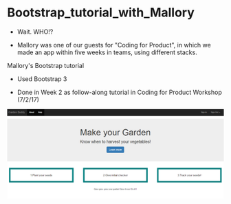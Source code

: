 # Bootstrap_tutorial_with_Mallory

- Wait. WHO!?

- Mallory was one of our guests for "Coding for Product", in which we 
  made an app within five weeks in teams, using different stacks.
  
Mallory's Bootstrap tutorial

- Used Bootstrap 3

- Done in Week 2 as follow-along tutorial in Coding for Product Workshop (7/2/17)

![bootstraptut](bootstraptut.png)
